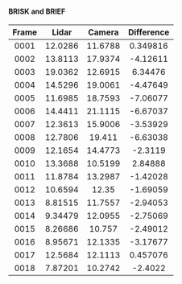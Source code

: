 #### BRISK and BRIEF

| Frame     |  Lidar     |    Camera   |    Difference    |
| :-------: | :--------: | :---------: | :-----------: |
|0001    | 12.0286    | 11.6788    | 0.349816    | 
|0002    | 13.8113    | 17.9374    | -4.12611    | 
|0003    | 19.0362    | 12.6915    | 6.34476    | 
|0004    | 14.5296    | 19.0061    | -4.47649    | 
|0005    | 11.6985    | 18.7593    | -7.06077    | 
|0006    | 14.4411    | 21.1115    | -6.67037    | 
|0007    | 12.3613    | 15.9006    | -3.53929    | 
|0008    | 12.7806    | 19.411    | -6.63038    | 
|0009    | 12.1654    | 14.4773    | -2.3119    | 
|0010    | 13.3688    | 10.5199    | 2.84888    | 
|0011    | 11.8784    | 13.2987    | -1.42028    | 
|0012    | 10.6594    | 12.35    | -1.69059    | 
|0013    | 8.81515    | 11.7557    | -2.94053    | 
|0014    | 9.34479    | 12.0955    | -2.75069    | 
|0015    | 8.26686    | 10.757    | -2.49012    | 
|0016    | 8.95671    | 12.1335    | -3.17677    | 
|0017    | 12.5684    | 12.1113    | 0.457076    | 
|0018    | 7.87201    | 10.2742    | -2.4022    | 
